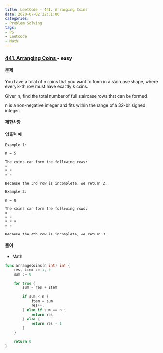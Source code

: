 ```yaml
---
title: LeetCode - 441. Arranging Coins
date: 2020-07-02 22:51:00
categories:
- Problem Solving
tags:
- PS
- Leetcode
- Math
---
```


### [ 441. Arranging Coins ](https://leetcode.com/problems/arranging-coins/) - easy

#### 문제

You have a total of n coins that you want to form in a staircase shape, where every k-th row must have exactly k coins.

Given n, find the total number of full staircase rows that can be formed.

n is a non-negative integer and fits within the range of a 32-bit signed integer.

#### 제한사항

#### 입출력 예

```
Example 1:

n = 5

The coins can form the following rows:
¤
¤ ¤
¤ ¤

Because the 3rd row is incomplete, we return 2.
```

```
Example 2:

n = 8

The coins can form the following rows:
¤
¤ ¤
¤ ¤ ¤
¤ ¤

Because the 4th row is incomplete, we return 3.
```

#### 풀이
  - Math

```go
func arrangeCoins(n int) int {
    res, item := 1, 0
    sum := 0

    for true {
        sum = res + item

        if sum < n {
            item = sum
            res++;
        } else if sum == n {
            return res
        } else {
            return res - 1
        }
    }
    
    return 0
}
```
